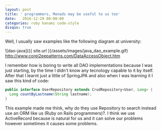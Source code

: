 ```yaml
---
layout: post
title: ' programmers, Monads may be useful to us too'
date:   2016-12-29 00:00:00
categories: ruby hanami code-style
disqus: true
---
```




Well, I usually saw examples like the following diagram at university:

![dao-java]({{ site.url }}/assets/images/java_dao_example.gif)
http://www.corej2eepatterns.com/DataAccessObject.htm

I remember how is boring to write all DAO implementations because I was just starting, by the time I didn't know any tecnology capable to it by itself. After that I learnt just a little of SpringJPA and also when I was learning it I saw this kind of code:

```java
public interface UserRepository extends CrudRepository<User, Long> {
  Long countByLastname(String lastname);
}
```

This example made me think, why do they use Repository to search instead use an ORM like us (Ruby on Rails programmers)?. I think we use ActiveRecord because is natural for us and it can solve our problems however sometimes it causes some problems.




